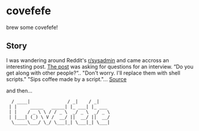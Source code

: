 # covefefe
brew some covefefe!

## Story
I was wandering around Reddit's [r/sysadmin](https://reddit.com/r/sysadmin) and came accross an interesting post.
[The post](https://www.reddit.com/r/sysadmin/comments/8apyrg/what_would_be_your_top_three_questions_when/) was asking for questions for an interview. “Do you get along with other people?“.. "Don't worry. I'll replace them with shell scripts."
"Sips coffee made by a script."... [Source](https://www.jitbit.com/alexblog/249-now-thats-what-i-call-a-hacker/)

and then...

```   _____                __      __
  / ____|              / _|    / _|
 | |     _____   _____| |_ ___| |_ ___
 | |    / _ \ \ / / _ \  _/ _ \  _/ _ \
 | |___| (_) \ V /  __/ ||  __/ ||  __/
  \_____\___/ \_/ \___|_| \___|_| \___|
```
